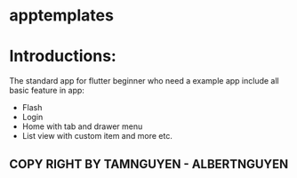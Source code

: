 # apptemplates

# Introductions:

The standard app for flutter beginner who need a example app include all basic feature in app: 
- Flash 
- Login
- Home with tab and drawer menu 
- List view with custom item 
and more etc.

## COPY RIGHT BY TAMNGUYEN - ALBERTNGUYEN 
